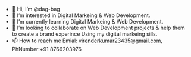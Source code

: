 - 👋 Hi, I’m @dag-bag
- 👀 I’m interested in Digital Markeing & Web Development.
- 🌱 I’m currently learning Digital Markeing & Web Development.
- 💞️ I’m looking to collaborate on Web Development projects & help them to create a brand experince Using my digital markeing sills.
- 📫 How to reach me Emial: virenderkumar23435@gmail.com, PhNumber:+91 8766203976

<!---
dag-bag/dag-bag is a ✨ special ✨ repository because its `README.md` (this file) appears on your GitHub profile.
You can click the Preview link to take a look at your changes.
--->
